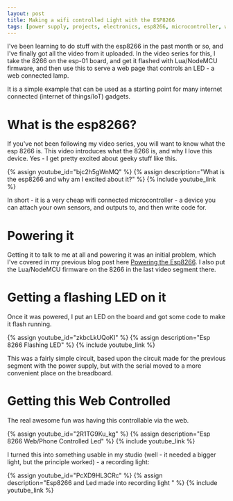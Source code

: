 ```yaml
---
layout: post
title: Making a wifi controlled Light with the ESP8266
tags: [power supply, projects, electronics, esp8266, microcontroller, wifi, lua, nodemcu, iot]
---
```

I've been learning to do stuff with the esp8266 in the past month or so, and I've finally got all the video from it uploaded. In the video series for this, I take the 8266 on the esp-01 board, and get it flashed with Lua/NodeMCU firmware, and then use this to serve a web page that controls an LED - a web connected lamp.
 
 It is a simple example that can be used as a starting point for many internet connected (internet of things/IoT) gadgets.
 
# What is the esp8266?

If you've not been following my video series, you will want to know what the esp 8266 is.
This video introduces what the 8266 is, and why I love this device. Yes - I get pretty excited about geeky stuff like this.

{% assign youtube_id="bjc2h5gWnMQ" %}
{% assign description="What is the esp8266 and why am I excited about it?" %}
{% include youtube_link %}

In short - it is a very cheap wifi connected microcontroller - a device you can attach your own sensors, and outputs to, and then write code for.

# Powering it

Getting it to talk to me at all and powering it was an initial problem, which I've covered in my previous blog post here [Powering the Esp8266](/2015/04/29/powering-the-esp8266.html).
I also put the Lua/NodeMCU firmware on the 8266 in the last video segment there.

# Getting a flashing LED on it

Once it was powered, I put an LED on the board and got some code to make it flash running.

{% assign youtube_id="zkbcLkUQoKI" %}
{% assign description="Esp 8266 Flashing LED" %}
{% include youtube_link %}

This was a fairly simple circuit, based upon the circuit made for the previous segment with the power supply, but with the serial moved to a more convenient place on the breadboard.

# Getting this Web Controlled

The real awesome fun was having this controllable via the web.

{% assign youtube_id="2R1TG9Ku_kg" %}
{% assign description="Esp 8266 Web/Phone Controlled Led" %}
{% include youtube_link %}

I turned this into something usable in my studio (well - it needed a bigger light, but the principle worked) - a recording light:

{% assign youtube_id="PcXD9HL3CRc" %}
{% assign description="Esp8266 and Led made into recording light " %}
{% include youtube_link %}